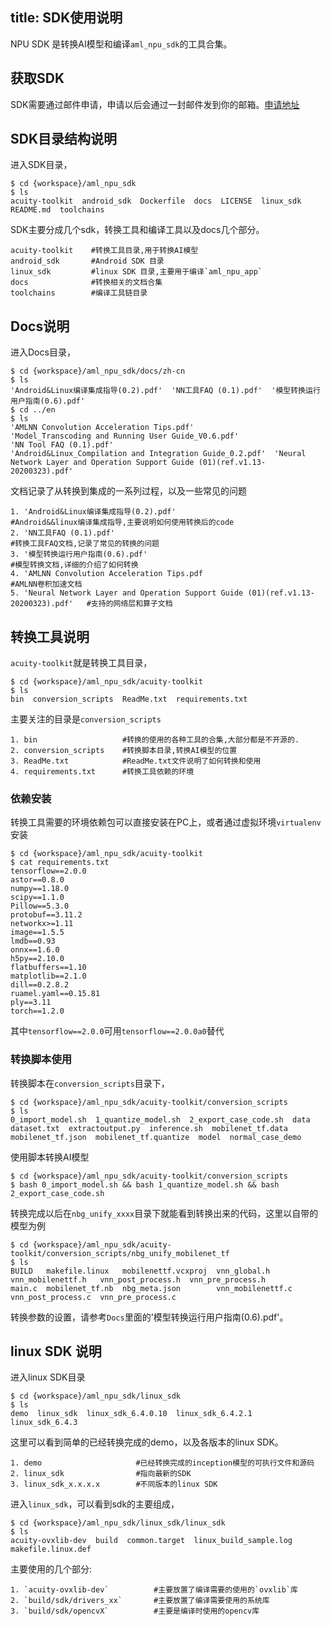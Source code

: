 title: SDK使用说明
---

NPU SDK 是转换AI模型和编译`aml_npu_sdk`的工具合集。

## 获取SDK

SDK需要通过邮件申请，申请以后会通过一封邮件发到你的邮箱。[申请地址](https://www.khadas.com/npu-toolkit-vim3)

## SDK目录结构说明

进入SDK目录，

```shell
$ cd {workspace}/aml_npu_sdk
$ ls
acuity-toolkit  android_sdk  Dockerfile  docs  LICENSE  linux_sdk  README.md  toolchains
```

SDK主要分成几个sdk，转换工具和编译工具以及docs几个部分。

```
acuity-toolkit    #转换工具目录,用于转换AI模型
android_sdk       #Android SDK 目录
linux_sdk         #linux SDK 目录,主要用于编译`aml_npu_app`
docs              #转换相关的文档合集
toolchains        #编译工具链目录
```

## Docs说明

进入Docs目录，

```shell
$ cd {workspace}/aml_npu_sdk/docs/zh-cn
$ ls
'Android&Linux编译集成指导(0.2).pdf'  'NN工具FAQ (0.1).pdf'  '模型转换运行用户指南(0.6).pdf'
$ cd ../en
$ ls
'AMLNN Convolution Acceleration Tips.pdf'                  'Model_Transcoding and Running User Guide_V0.6.pdf'                              'NN Tool FAQ (0.1).pdf'
'Android&Linux_Compilation and Integration Guide_0.2.pdf'  'Neural Network Layer and Operation Support Guide (01)(ref.v1.13-20200323).pdf'
```

文档记录了从转换到集成的一系列过程，以及一些常见的问题


```
1. 'Android&Linux编译集成指导(0.2).pdf'                                              #Android&&linux编译集成指导,主要说明如何使用转换后的code
2. 'NN工具FAQ (0.1).pdf'                                                             #转换工具FAQ文档,记录了常见的转换的问题
3. '模型转换运行用户指南(0.6).pdf'                                                   #模型转换文档,详细的介绍了如何转换
4. 'AMLNN Convolution Acceleration Tips.pdf                                          #AMLNN卷积加速文档
5. 'Neural Network Layer and Operation Support Guide (01)(ref.v1.13-20200323).pdf'   #支持的网络层和算子文档
```

## 转换工具说明

`acuity-toolkit`就是转换工具目录，

```shell
$ cd {workspace}/aml_npu_sdk/acuity-toolkit
$ ls
bin  conversion_scripts  ReadMe.txt  requirements.txt
```

主要关注的目录是`conversion_scripts`

```
1. bin                   #转换的使用的各种工具的合集,大部分都是不开源的.
2. conversion_scripts    #转换脚本目录,转换AI模型的位置
3. ReadMe.txt            #ReadMe.txt文件说明了如何转换和使用
4. requirements.txt      #转换工具依赖的环境
```

### 依赖安装

转换工具需要的环境依赖包可以直接安装在PC上，或者通过虚拟环境`virtualenv`安装

```shell
$ cd {workspace}/aml_npu_sdk/acuity-toolkit
$ cat requirements.txt
tensorflow==2.0.0
astor==0.8.0
numpy==1.18.0
scipy==1.1.0
Pillow==5.3.0
protobuf==3.11.2
networkx>=1.11
image==1.5.5
lmdb==0.93
onnx==1.6.0
h5py==2.10.0
flatbuffers==1.10
matplotlib==2.1.0
dill==0.2.8.2
ruamel.yaml==0.15.81
ply==3.11
torch==1.2.0
```

其中`tensorflow==2.0.0`可用`tensorflow==2.0.0a0`替代


### 转换脚本使用

转换脚本在`conversion_scripts`目录下，

```shell
$ cd {workspace}/aml_npu_sdk/acuity-toolkit/conversion_scripts
$ ls
0_import_model.sh  1_quantize_model.sh  2_export_case_code.sh  data  dataset.txt  extractoutput.py  inference.sh  mobilenet_tf.data  mobilenet_tf.json  mobilenet_tf.quantize  model  normal_case_demo
```

使用脚本转换AI模型

```shell
$ cd {workspace}/aml_npu_sdk/acuity-toolkit/conversion_scripts
$ bash 0_import_model.sh && bash 1_quantize_model.sh && bash 2_export_case_code.sh 
```

转换完成以后在`nbg_unify_xxxx`目录下就能看到转换出来的代码，这里以自带的模型为例

```shell
$ cd {workspace}/aml_npu_sdk/acuity-toolkit/conversion_scripts/nbg_unify_mobilenet_tf
$ ls
BUILD   makefile.linux   mobilenettf.vcxproj  vnn_global.h       vnn_mobilenettf.h   vnn_post_process.h  vnn_pre_process.h
main.c  mobilenet_tf.nb  nbg_meta.json        vnn_mobilenettf.c  vnn_post_process.c  vnn_pre_process.c
```

转换参数的设置，请参考`Docs`里面的'模型转换运行用户指南(0.6).pdf'。

## linux SDK 说明

进入linux SDK目录

```shell
$ cd {workspace}/aml_npu_sdk/linux_sdk
$ ls
demo  linux_sdk  linux_sdk_6.4.0.10  linux_sdk_6.4.2.1  linux_sdk_6.4.3
```

这里可以看到简单的已经转换完成的demo，以及各版本的linux SDK。

```
1. demo                     #已经转换完成的inception模型的可执行文件和源码
2. linux_sdk                #指向最新的SDK
3. linux_sdk_x.x.x.x        #不同版本的linux SDK
```


进入`linux_sdk`，可以看到sdk的主要组成，

```shell
$ cd {workspace}/aml_npu_sdk/linux_sdk/linux_sdk
$ ls 
acuity-ovxlib-dev  build  common.target  linux_build_sample.log  makefile.linux.def
```

主要使用的几个部分:

```
1. `acuity-ovxlib-dev`          #主要放置了编译需要的使用的`ovxlib`库
2. `build/sdk/drivers_xx`       #主要放置了编译需要使用的系统库
3. `build/sdk/opencvX`          #主要是编译时使用的opencv库
```


